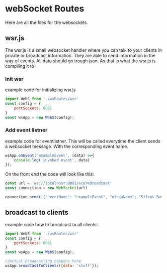 # webSocket Routes

Here are all the files for the websockets.

## wsr.js

The wsr.js is a small websocket handler where you can talk to your clients in private or broadcast information. They are able to send information in the way of events. All data should go trough json. As that is what the wsr.js is compiling it to

### init wsr

example code for initializing wsr.js

```javascript
import WebS from './wsRoutes/wsr'
const config = {
    portSockets: 8081
}
const wsApp = new WebS(config);
```

### Add event listner

example code for eventlistner. This will be called everytime the client sends a websocket message. With the corresponding event name.

```javascript
wsApp.onEvent('exampleEvent', (data) =>{
    console.log('invoked event', data)
});
```

On the front end the code will look like this:

```javascript
const url = 'ws://localhost:8081/scoreBroadcast'
const connection = new WebSocket(url)

connection.send('{"eventName": "exampleEvent", "ninjaName": "Silent Bash"');
```

## broadcast to clients

example code how to broadcast to all clients:

```javascript
import WebS from './wsRoutes/wsr'
const config = {
    portSockets: 8081
}
const wsApp = new WebS(config);

//Actual broadcasting happens here
wsApp.broadCastToClients({data: 'stuff'});
```
